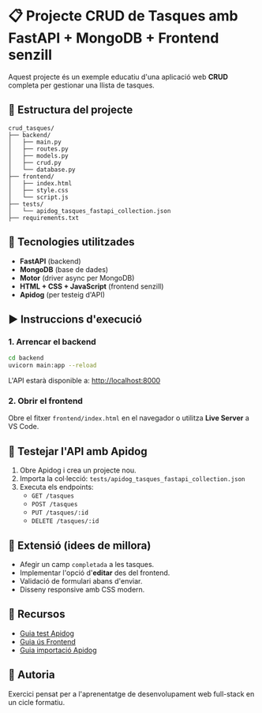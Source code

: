 # 📋 Projecte CRUD de Tasques amb FastAPI + MongoDB + Frontend senzill

Aquest projecte és un exemple educatiu d'una aplicació web **CRUD** completa per gestionar una llista de tasques.

## 🧱 Estructura del projecte

```
crud_tasques/
├── backend/
│   ├── main.py
│   ├── routes.py
│   ├── models.py
│   ├── crud.py
│   └── database.py
├── frontend/
│   ├── index.html
│   ├── style.css
│   └── script.js
├── tests/
│   └── apidog_tasques_fastapi_collection.json
├── requirements.txt
```

## 🚀 Tecnologies utilitzades

- **FastAPI** (backend)
- **MongoDB** (base de dades)
- **Motor** (driver async per MongoDB)
- **HTML + CSS + JavaScript** (frontend senzill)
- **Apidog** (per testeig d'API)

## ▶️ Instruccions d'execució

### 1. Arrencar el backend
```bash
cd backend
uvicorn main:app --reload
```
L'API estarà disponible a: [http://localhost:8000](http://localhost:8000)

### 2. Obrir el frontend
Obre el fitxer `frontend/index.html` en el navegador o utilitza **Live Server** a VS Code.

## 🧪 Testejar l'API amb Apidog

1. Obre Apidog i crea un projecte nou.
2. Importa la col·lecció: `tests/apidog_tasques_fastapi_collection.json`
3. Executa els endpoints:
   - `GET /tasques`
   - `POST /tasques`
   - `PUT /tasques/:id`
   - `DELETE /tasques/:id`

## 🧠 Extensió (idees de millora)

- Afegir un camp `completada` a les tasques.
- Implementar l'opció d'**editar** des del frontend.
- Validació de formulari abans d'enviar.
- Disseny responsive amb CSS modern.

## 📂 Recursos

- [Guia test Apidog](docs/guia_test_apidog.md)
- [Guia ús Frontend](docs/guia_frontend.md)
- [Guia importació Apidog](docs/guia_import_apidog.md)

## 🙌 Autoria

Exercici pensat per a l'aprenentatge de desenvolupament web full-stack en un cicle formatiu.

